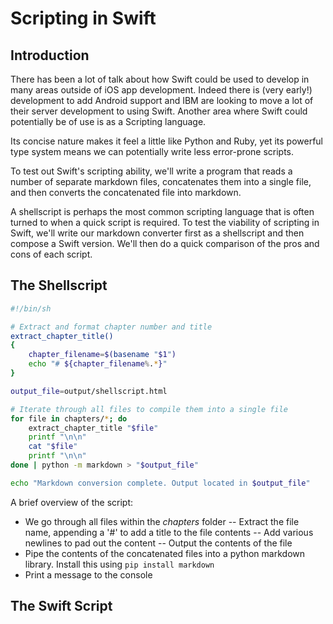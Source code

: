 # Scripting in Swift

## Introduction

There has been a lot of talk about how Swift could be used to develop in many areas outside of iOS app development. Indeed there is (very early!) development to add Android support and IBM are looking to move a lot of their server development to using Swift. Another area where Swift could potentially be of use is as a Scripting language.

Its concise nature makes it feel a little like Python and Ruby, yet its powerful type system means we can potentially write less error-prone scripts.

To test out Swift's scripting ability, we'll write a program that reads a number of separate markdown files, concatenates them into a single file, and then converts the concatenated file into markdown.

A shellscript is perhaps the most common scripting language that is often turned to when a quick script is required. To test the viability of scripting in Swift, we'll write our markdown converter first as a shellscript and then compose a Swift version. We'll then do a quick comparison of the pros and cons of each script.

## The Shellscript

```sh
#!/bin/sh

# Extract and format chapter number and title
extract_chapter_title()
{
    chapter_filename=$(basename "$1")
    echo "# ${chapter_filename%.*}"
}

output_file=output/shellscript.html

# Iterate through all files to compile them into a single file
for file in chapters/*; do
    extract_chapter_title "$file"
    printf "\n\n"
    cat "$file"
    printf "\n\n"
done | python -m markdown > "$output_file"

echo "Markdown conversion complete. Output located in $output_file"
```

A brief overview of the script:

- We go through all files within the *chapters* folder
-- Extract the file name, appending a '#' to add a title to the file contents
-- Add various newlines to pad out the content
-- Output the contents of the file
- Pipe the contents of the concatenated files into a python markdown library. Install this using `pip install markdown`
- Print a message to the console

## The Swift Script